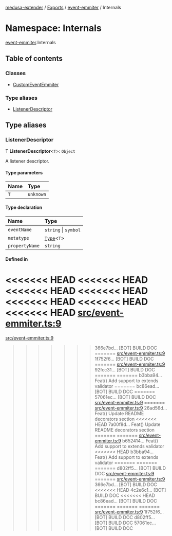 [medusa-extender](../README.md) / [Exports](../modules.md) / [event-emmiter](event_emmiter.md) / Internals

# Namespace: Internals

[event-emmiter](event_emmiter.md).Internals

## Table of contents

### Classes

- [CustomEventEmmiter](../classes/event_emmiter.Internals.CustomEventEmmiter.md)

### Type aliases

- [ListenerDescriptor](event_emmiter.Internals.md#listenerdescriptor)

## Type aliases

### ListenerDescriptor

Ƭ **ListenerDescriptor**<`T`\>: `Object`

A listener descriptor.

#### Type parameters

| Name | Type |
| :------ | :------ |
| `T` | `unknown` |

#### Type declaration

| Name | Type |
| :------ | :------ |
| `eventName` | `string` \| `symbol` |
| `metatype` | [`Type`](../interfaces/types.Type.md)<`T`\> |
| `propertyName` | `string` |

#### Defined in

<<<<<<< HEAD
<<<<<<< HEAD
<<<<<<< HEAD
<<<<<<< HEAD
<<<<<<< HEAD
<<<<<<< HEAD
<<<<<<< HEAD
[src/event-emmiter.ts:9](https://github.com/adrien2p/medusa-extender/blob/89f7223/src/event-emmiter.ts#L9)
=======
[src/event-emmiter.ts:9](https://github.com/adrien2p/medusa-extender/blob/23cd201/src/event-emmiter.ts#L9)
>>>>>>> 366e7bd... [BOT] BUILD DOC
=======
[src/event-emmiter.ts:9](https://github.com/adrien2p/medusa-extender/blob/0490090/src/event-emmiter.ts#L9)
>>>>>>> 1f752f6... [BOT] BUILD DOC
=======
[src/event-emmiter.ts:9](https://github.com/adrien2p/medusa-extender/blob/7e89c01/src/event-emmiter.ts#L9)
>>>>>>> 92fcc31... [BOT] BUILD DOC
=======
=======
>>>>>>> b3bba94... Feat() Add support to extends validator
=======
>>>>>>> bc86ead... [BOT] BUILD DOC
=======
>>>>>>> 57061ec... [BOT] BUILD DOC
[src/event-emmiter.ts:9](https://github.com/adrien2p/medusa-extender/blob/7e89c01/src/event-emmiter.ts#L9)
=======
[src/event-emmiter.ts:9](https://github.com/adrien2p/medusa-extender/blob/89f7223/src/event-emmiter.ts#L9)
>>>>>>> 26ad56d... Feat() Update README decorators section
<<<<<<< HEAD
>>>>>>> 7a00f8d... Feat() Update README decorators section
=======
=======
[src/event-emmiter.ts:9](https://github.com/adrien2p/medusa-extender/blob/834fee1/src/event-emmiter.ts#L9)
>>>>>>> b652414... Feat() Add support to extends validator
<<<<<<< HEAD
>>>>>>> b3bba94... Feat() Add support to extends validator
=======
=======
=======
>>>>>>> d802ff5... [BOT] BUILD DOC
[src/event-emmiter.ts:9](https://github.com/adrien2p/medusa-extender/blob/834fee1/src/event-emmiter.ts#L9)
=======
[src/event-emmiter.ts:9](https://github.com/adrien2p/medusa-extender/blob/23cd201/src/event-emmiter.ts#L9)
>>>>>>> 366e7bd... [BOT] BUILD DOC
<<<<<<< HEAD
>>>>>>> 4c2e6c1... [BOT] BUILD DOC
<<<<<<< HEAD
>>>>>>> bc86ead... [BOT] BUILD DOC
=======
=======
=======
[src/event-emmiter.ts:9](https://github.com/adrien2p/medusa-extender/blob/0490090/src/event-emmiter.ts#L9)
>>>>>>> 1f752f6... [BOT] BUILD DOC
>>>>>>> d802ff5... [BOT] BUILD DOC
>>>>>>> 57061ec... [BOT] BUILD DOC

